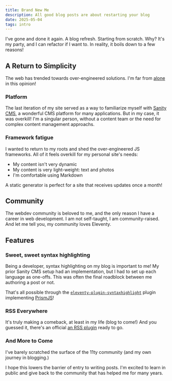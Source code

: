 ```yaml
---
title: Brand New Me
description: All good blog posts are about restarting your blog
date: 2025-05-04
tags: intro
---
```


I've gone and done it again. A blog refresh. Starting from scratch. Why? It's my party, and I can refactor if I want to. In reality, it boils down to a few reasons!

## A Return to Simplicity

The web has trended towards over-engineered solutions. I'm far from [alone](http://localhost:8080/blog/firstpost/#good-ole-html) in this opinion!

### Platform

The last iteration of my site served as a way to familiarize myself with [Sanity CMS](https://sanity.io), a wonderful CMS platform for many applications. But in my case, it was overkill! I'm a singular person, without a content team or the need for complex content management approachs.

### Framework fatigue

I wanted to return to my roots and shed the over-engineered JS frameworks. All of it feels overkill for my personal site's needs:

- My content isn't very dynamic
- My content is very light-weight: text and photos
- I'm comfortable using Markdown

A static generator is perfect for a site that receives updates once a month!

## Community

The webdev community is beloved to me, and the only reason I have a career in web development. I am not self-taught, I am community-raised. And let me tell you, my community loves Eleventy.

## Features

### Sweet, sweet syntax highlighting

Being a developer, syntax highlighting on my blog is important to me! My prior Sanity CMS setup had an implementation, but I had to set up each language as one-offs. This was often the final roadblock between me authoring a post or not.

That's all possible through the [`eleventy-plugin-syntaxhighlight`](https://www.11ty.dev/docs/plugins/syntaxhighlight/) plugin implementing [PrismJS](https://prismjs.com)!

### RSS Everywhere

It's truly making a comeback, at least in my life (blog to come!) And you guessed it, there's an official [an RSS plugin](https://www.11ty.dev/docs/plugins/rss/) ready to go.

### And More to Come

I've barely scratched the surface of the 11ty community (and my own journey in blogging.)

I hope this lowers the barrier of entry to writing posts. I'm excited to learn in public and give back to the community that has helped me for many years.

